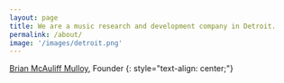```yaml
---
layout: page
title: We are a music research and development company in Detroit.
permalink: /about/
image: '/images/detroit.png'
---
```


[Brian McAuliff Mulloy](/about/brian), Founder
{: style="text-align: center;"}
